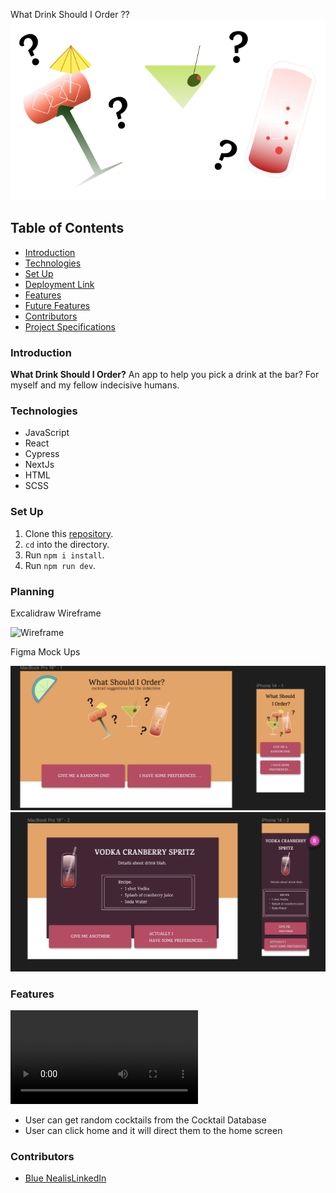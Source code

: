 What Drink Should I Order ??
![Cocktails](public/images/CocktailsMain.png)

## Table of Contents
- [Introduction](#introduction)
- [Technologies](#technologies)
- [Set Up](#set-up)
- [Deployment Link](#deployment-link)
- [Features](#features)
- [Future Features](#future-features)
- [Contributors](#contributors)
- [Project Specifications](#project-specifications)

### Introduction

**What Drink Should I Order?** An app to help you pick a drink at the bar? For myself and my fellow indecisive humans.

### Technologies
- JavaScript
- React
- Cypress
- NextJs
- HTML
- SCSS

### Set Up
1. Clone this [repository](https://github.com/BlueNealis/what-should-I-order).
2. `cd` into the directory.
3. Run `npm i install`.
4. Run `npm run dev`.

### Planning
Excalidraw Wireframe

![Wireframe](public/images/Which-Cocktail-wireframe.png)

Figma Mock Ups

![Dashboard](public/images/Dashboard.png)
![DetailPage](public/images/RandomCocktailPage.png)


### Features
![Cocktail](public/images/RandomCocktail.mov)
- User can get random cocktails from the Cocktail Database
- User can click home and it will direct them to the home screen

### Contributors
- [Blue Nealis](https://github.com/BlueNealis/)[LinkedIn](https://www.linkedin.com/in/blue-nealis/)
